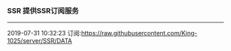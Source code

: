 ### SSR 提供SSR订阅服务
---
2019-07-31 10:32:23 订阅:https://raw.githubusercontent.com/King-1025/server/SSR/DATA
